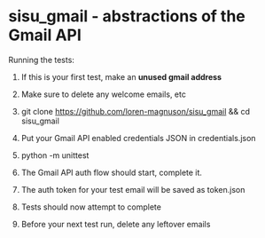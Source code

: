 # sisu_gmail - abstractions of the Gmail API

Running the tests:

1) If this is your first test, make an **unused gmail address**

2) Make sure to delete any welcome emails, etc

3) git clone https://github.com/loren-magnuson/sisu_gmail && cd sisu_gmail
 
4) Put your Gmail API enabled credentials JSON in credentials.json

5) python -m unittest

6) The Gmail API auth flow should start, complete it.

7) The auth token for your test email will be saved as token.json

8) Tests should now attempt to complete

9) Before your next test run, delete any leftover emails

